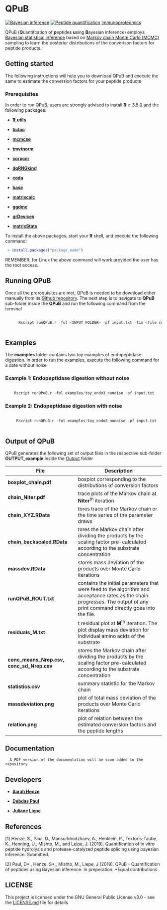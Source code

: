 # QPuB

[![Bayesian inference][bayestat-image]][bayestat-url]
[![Peptide quantification][peptide-image]][peptide-url]
[Immunoproteomics](https://en.wikipedia.org/wiki/Immunoproteomics)

QPuB (**Q**uantifcation of **p**eptides **u**sing **B**ayesian inference) employs [Bayesian statistical inference](https://en.wikipedia.org/wiki/Bayesian_inference) based on [Markov chain Monte Carlo (MCMC)](https://en.wikipedia.org/wiki/Markov_chain_Monte_Carlo) sampling to learn the posterior distributions of the converison factors for peptide products. 

## Getting started

The following instructions will help you to download QPuB and execute the same to estimate the conversion factors for your peptide products

### Prerequisites

In order to run QPuB, users are strongly advised to install [**R** ≥ 3.5.0](https://www.r-project.org/) and the following packages:

* [**R.utils**](https://cran.r-project.org/web/packages/R.utils/index.html)
   
* [**tictoc**](https://cran.r-project.org/web/packages/tictoc/index.html) 
   
* [**mcmcse**](https://cran.r-project.org/web/packages/mcmcse/index.html) 
   
* [**tmvtnorm**](https://cran.r-project.org/web/packages/tmvtnorm/index.html)  

* [**corpcor**](https://cran.r-project.org/web/packages/corpcor/index.html) 
   
* [**dqRNGkind**](https://www.rdocumentation.org/packages/dqrng/versions/0.2.1/topics/dqRNGkind) 
   
* [**coda**](https://cran.r-project.org/web/packages/coda/index.html) 

* [**base**](https://www.rdocumentation.org/packages/base/versions/3.6.1) 

* [**matrixcalc**](https://www.rdocumentation.org/packages/matrixcalc) 

* [**ggdmc**](https://www.rdocumentation.org/packages/ggdmc)
 
* [**grDevices**](https://www.rdocumentation.org/packages/grDevices) 

* [**matrixStats**](https://www.rdocumentation.org/packages/matrixStats) 

To install the above packages, start your **R** shell, and execute the following command:

```R
 > install.packages("package_name")
 ```
REMEMBER, for Linux the above command will work provided the user has the root access.

## Running QPuB
   
   Once all the prerequisites are met, QPuB is needed to be download either manually from its [Github repository](https://github.com/QuantSysBio/QPuB). The next step is to navigate to **QPuB** sub-folder inside the **QPuB** and run the following command from the terminal 
    
 ```R     
       
       Rscript runQPuB.r -fol <INPUT FOLDER> -pf input.txt -tim <file contains timepoints> -titr <file contains titration>
   
 ```
## Examples

   The **examples** folder contains two toy examples of endopeptidase digestion. 
   In order to run the examples, execute the following command for a date without noise 
   
   ### Example 1: Endopeptidase digestion without noise
   ```R     
       
       Rscript runQPuB.r -fol examples/toy_endo3_nonoise -pf input.txt 
   
 ``` 
   ### Example 2: Endopeptidase digestion with noise  
  ```R     
       
       Rscript runQPuB.r -fol examples/toy_endo3_nonoise -pf input.txt 
   
 ``` 
 ## Output of QPuB
 
  QPuB generates the following set of output files in the respective sub-folder **OUTPUT_example** inside the  [Output](https://github.com/QuantSysBio/QPuB/Output) folder
   
 | File | Description |
| ------ | ------ |
| **boxplot\_chain.pdf** | boxplot corresponding to the distributions of conversion factors |
| **chain\_Niter.pdf**  | trace plots of the Markov chain at **Niter**<sup>th</sup> iteration     |  
| **chain\_XYZ.RData** | tores trace of the Markov chain or the time series of the parameter draws   |
| **chain\_backscaled.RData** | tores the Markov chain after dividing the products by the scaling factor pre-calculated according to the substrate concentration    |
| **massdev.RData**  | stores mass deviation of the products over Monte Carlo iterations    |  
| **runQPuB\_ROUT.txt**  | contains the initial parameters that were feed to the algorithm and acceptance rates as the chain progresses. The output of any print command directly goes into the file.    |  
| **residuals\_M.txt** | t residual plot at **M**<sup>th</sup> iteration. The plot display mass deviation for individual amino acids of the substrate     |
| **conc\_means\_Nrep.csv, conc\_sd\_Nrep.csv** | stores the Markov chain after dividing the products by the scaling factor pre-calculated according to the substrate concentration   |
| **statistics.csv**  | summary statistic for the Markov chain     |
| **massdeviation.png**  | plot of total mass deviation of the products over Monte Carlo iterations  |
| **relation.png**  | plot of relation between the estimated conversion factors and the peptide lengths    |  
 
   
 ## Documentation
 
      A PDF version of the documentation will be soon added to the repository
 
 ## Developers
               
  * [**Sarah Henze**](https://www.mpibpc.mpg.de/person/59990/84522)
  
  * [**Debdas Paul**](https://www.mpibpc.mpg.de/person/97709/2169)  
  
  * [**Juliane Liepe**](https://www.mpibpc.mpg.de/person/52238/15851745)
 
 ## References 
    
   [1] Henze, S., Paul, D., Mansurkhodzhaev, A., Henklein, P., Textoris-Taube, K., Henning, U., Mishto,
M., and Leipe, J. (2019). Quantification of in vitro peptide hydrolysis and protease-catalyzed
peptide splicing using bayesian inference. Submitted.

   [2] Paul, D*., Henze, S*., Mishto, M., Liepe, J (2019). QPuB - Quantification of peptides using Bayesian inference. In preperation.  *Equal contributions
  
  ## LICENSE
  
  This project is licensed under the GNU General Public License v3.0 - see the [LICENSE.md](LICENSE.md) file for details
  
<!-- Markdown link & img dfn's -->
[bayestat-image]: https://en.wikipedia.org/wiki/Markov_chain_Monte_Carlo#/media/File:Bayes_icon.svg
[peptide-image]: https://en.wikipedia.org/wiki/Peptide#/media/File:Tetrapeptide_structural_formulae_v.1.png
[bayestat-url]: https://en.wikipedia.org/wiki/Bayesian_inference
[peptide-url]: https://en.wikipedia.org/wiki/Peptide
[immunoprot-url]: https://en.wikipedia.org/wiki/Immunoproteomics
